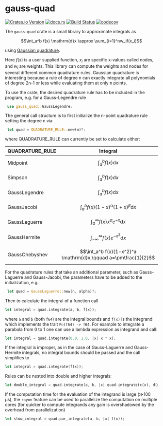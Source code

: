 # gauss-quad

[![Crates.io Version](https://img.shields.io/crates/v/gauss-quad?logo=Rust)](https://crates.io/crates/gauss-quad)
[![docs.rs](https://img.shields.io/docsrs/gauss-quad?logo=docs.rs)](https://docs.rs/gauss-quad/latest/gauss_quad/)
[![Build Status](https://github.com/domidre/gauss-quad/actions/workflows/rust.yml/badge.svg)](https://github.com/domidre/gauss-quad/actions/workflows/rust.yml)
[![codecov](https://codecov.io/gh/DomiDre/gauss-quad/graph/badge.svg?token=YUP5Y77ER2)](https://codecov.io/gh/DomiDre/gauss-quad)

The `gauss-quad` crate is a small library to approximate integrals as

$$\int_a^b f(x) \mathrm{d}x \approx \sum_{i=1}^nw_if(x_i)$$

using [Gaussian quadrature](https://en.wikipedia.org/wiki/Gaussian_quadrature).

Here $f(x)$ is a user supplied function, $x_i$ are specific x-values called nodes,
and $w_i$ are weights.
This library can compute the weights and nodes for several different common quadrature rules.
Gaussian quadrature is interesting because a rule of degree n can exactly integrate
all polynomials of degree 2n-1 or less while evaluating them at only n points.

To use the crate, the desired quadrature rule has to be included in the program, e.g. for a Gauss-Legendre rule

```rust
 use gauss_quad::GaussLegendre;
```

The general call structure is to first initialize the n-point quadrature rule setting the degree n via

```rust
 let quad = QUADRATURE_RULE::new(n)?;
```

where QUADRATURE_RULE can currently be set to calculate either:

| QUADRATURE_RULE | Integral                                                        |
| --------------- | --------------------------------------------------------------- |
| Midpoint        | $$\int_a^b f(x) \mathrm{d}x$$                                   |
| Simpson         | $$\int_a^b f(x) \mathrm{d}x$$                                   |
| GaussLegendre   | $$\int_a^b f(x) \mathrm{d}x$$                                   |
| GaussJacobi     | $$\int_a^b f(x)(1-x)^\alpha (1+x)^\beta \mathrm{d}x$$           |
| GaussLaguerre   | $$\int_{0}^\infty f(x)x^\alpha e^{-x} \mathrm{d}x$$             |
| GaussHermite    | $$\int_{-\infty}^\infty f(x) e^{-x^2} \mathrm{d}x$$             |
| GaussChebyshev  | $$\int_a^b f(x)(1-x^2)^a \mathrm{d}x,\qquad a=\pm\frac{1}{2}$$  |

For the quadrature rules that take an additional parameter, such as Gauss-Laguerre and Gauss-Jacobi, the parameters have to be added to the initialization, e.g.

```rust
 let quad = GaussLaguerre::new(n, alpha)?;
```

Then to calculate the integral of a function call

```rust
let integral = quad.integrate(a, b, f(x));
```

where `a` and `b` (both `f64`) are the integral bounds and `f(x)` is the integrand which implements the trait `Fn(f64) -> f64`.
For example to integrate a parabola from 0 to 1 one can use a lambda expression as integrand and call:

```rust
let integral = quad.integrate(0.0, 1.0, |x| x * x);
```

If the integral is improper, as in the case of Gauss-Laguerre and Gauss-Hermite integrals, no integral bounds should be passed and the call simplifies to

```rust
let integral = quad.integrate(f(x));
```

Rules can be nested into double and higher integrals:

```rust
let double_integral = quad.integrate(a, b, |x| quad.integrate(c(x), d(x), |y| f(x, y)));
```

If the computation time for the evaluation of the integrand is large (≫100 µs), the `rayon` feature can be used to parallelize the computation on multiple cores (for quicker to compute integrands any gain is overshadowed by the overhead from parallelization)

```rust
let slow_integral = quad.par_integrate(a, b, |x| f(x));
```
